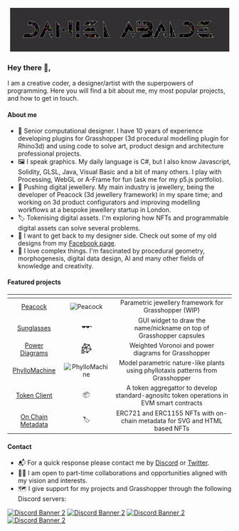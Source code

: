 <p align="center"><img alt="banner" src="https://raw.githubusercontent.com/DanielAbalde/DanielAbalde/main/processingTypoParticles.gif"></p>

### Hey there 👋,
I am a creative coder, a designer/artist with the superpowers of programming. Here you will find a bit about me, my most popular projects, and how to get in touch.

#### About me
- 🦗 Senior computational designer. I have 10 years of experience developing plugins for Grasshopper (3d procedural modelling plugin for Rhino3d) and using code to solve art, product design and architecture professional projects. 
- 🖼️ I speak graphics. My daily language is C#, but I also know Javascript, Solidity, GLSL, Java, Visual Basic and a bit of many others. I play with Processing, WebGL or A-Frame for fun (ask me for my p5.js portfolio).
- 🦚 Pushing digital jewellery. My main industry is jewellery, being the developer of Peacock (3d jewellery framework) in my spare time; and working on 3d product configurators and improving modelling workflows at a bespoke jewellery startup in London.
- 🏷️ Tokenising digital assets. I'm exploring how NFTs and programmable digital assets can solve several problems.
- 💎 I want to get back to my designer side. Check out some of my old designs from my [Facebook page](https://www.facebook.com/DanielAbaldeDesigner).
- 💖 I love complex things. I'm fascinated by procedural geometry, morphogenesis, digital data design, AI and many other fields of knowledge and creativity.
 
 #### Featured projects   
| <!-- -->    | <!-- -->    | <!-- -->    |
|:---------------------:|:---------------------:|:---------------------:|
| [Peacock](https://www.food4rhino.com/app/peacock) | <img width="24" height="24" alt="Peacock" src="https://static.food4rhino.com/s3fs-public/styles/thumbnail/public/users-files/daniel-gonzalez-abalde/app/peacocklogo600x600.png"> | Parametric jewellery framework for Grasshopper (WIP)  |
| [Sunglasses](https://www.food4rhino.com/app/sunglasses) | <img width="24" height="24" alt="Sunglasses" src="https://github.com/DanielAbalde/Sunglasses/blob/master/Resources/sunglasses.png"> | GUI widget to draw the name/nickname on top of Grasshopper capsules |
| [Power Diagrams](https://www.food4rhino.com/app/super-delaunay) | <img width="24" height="24" alt="Power Diagrams" src="https://github.com/DanielAbalde/PowerDiagrams/blob/master/Resources/delaunay2_24x24.png"> | Weighted Voronoi and power diagrams for Grasshopper |
| [PhylloMachine](https://www.food4rhino.com/app/phyllomachine) | <img width="24" height="24" alt="PhylloMachine" src="https://static.food4rhino.com/s3fs-public/styles/thumbnail/public/users-files/daniel-gonzalez-abalde/app/pm14opt0.png"> | Model parametric nature-like plants using phyllotaxis patterns from Grasshopper |
| [Token Client](https://github.com/DanielAbalde/Token-Client) | 📦 | A token aggregattor to develop standard-agnositc token operations in EVM smart contracts |
| [On Chain Metadata](https://github.com/DanielAbalde/NFT-On-Chain-Metadata) | 🏷️ | ERC721 and ERC1155 NFTs with on-chain metadata for SVG and HTML based NFTs |

#### Contact

- 📬 For a quick response please contact me by [Discord](https://discord.com/users/735617581242777652) or [Twitter](https://twitter.com/DGANFT).
- 👨‍💻 I am open to part-time collaborations and opportunities aligned with my vision and interests.
- 🗺️ I give support for my projects and Grasshopper through the following Discord servers:

 <a href="https://discord.gg/XFGCpXewN4" target="_blank" rel="noopener noreferrer"><img src="https://discordapp.com/api/guilds/791292441302401054/widget.png?style=banner2" alt="Discord Banner 2"/></a>
 <a href="https://discord.gg/jKVhqKQEnA" target="_blank" rel="noopener noreferrer"><img src="https://discordapp.com/api/guilds/770567990663577640/widget.png?style=banner2" alt="Discord Banner 2"/></a>
 <a href="https://discord.gg/AHJzRA8hbc" target="_blank" rel="noopener noreferrer"><img src="https://discordapp.com/api/guilds/856121036009766972/widget.png?style=banner2" alt="Discord Banner 2"/></a>
 <a href="https://discord.gg/QPMapnqAh7" target="_blank" rel="noopener noreferrer"><img src="https://discordapp.com/api/guilds/914472017305169980/widget.png?style=banner2" alt="Discord Banner 2"/></a>

